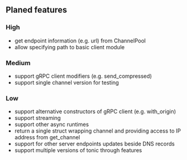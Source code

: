 ## Planed features

### High
- get endpoint information (e.g. url) from ChannelPool
- allow specifying path to basic client module

### Medium
- support gRPC client modifiers (e.g. send_compressed)
- support single channel version for testing

### Low
- support alternative constructors of gRPC client (e.g. with_origin)
- support streaming
- support other async runtimes
- return a single struct wrapping channel and providing access to IP address from get_channel
- support for other server endpoints updates beside DNS records
- support multiple versions of tonic through features
